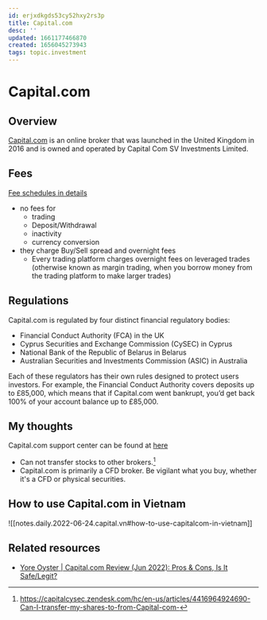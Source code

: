 ```yaml
---
id: erjxdkgds53cy52hxy2rs3p
title: Capital.com
desc: ''
updated: 1661177466870
created: 1656045273943
tags: topic.investment
---
```

# Capital.com

## Overview

[Capital.com](https://capital.com/) is an online broker that was launched in the United Kingdom in 2016 and is owned and operated by Capital Com SV Investments Limited.

## Fees

[Fee schedules in details](https://capital.com/charges-and-fees)
- no fees for
    - trading
    - Deposit/Withdrawal
    - inactivity
    - currency conversion
- they charge Buy/Sell spread and overnight fees
    - Every trading platform charges overnight fees on leveraged trades (otherwise known as margin trading, when you borrow money from the trading platform to make larger trades)

## Regulations

Capital.com is regulated by four distinct financial regulatory bodies:
- Financial Conduct Authority (FCA) in the UK
- Cyprus Securities and Exchange Commission (CySEC) in Cyprus
- National Bank of the Republic of Belarus in Belarus
- Australian Securities and Investments Commission (ASIC) in Australia

Each of these regulators has their own rules designed to protect users investors. For example, the Financial Conduct Authority covers deposits up to £85,000, which means that if Capital.com went bankrupt, you’d get back 100% of your account balance up to £85,000.

## My thoughts

Capital.com support center can be found at [here](https://capitalcysec.zendesk.com/hc/en-us)

- Can not transfer stocks to other brokers.[^1]
- Capital.com is primarily a CFD broker. Be vigilant what you buy, whether it's a CFD or physical securities. 

[^1]: https://capitalcysec.zendesk.com/hc/en-us/articles/4416964924690-Can-I-transfer-my-shares-to-from-Capital-com-

## How to use Capital.com in Vietnam

![[notes.daily.2022-06-24.capital.vn#how-to-use-capitalcom-in-vietnam]]

## Related resources

- [Yore Oyster | Capital.com Review (Jun 2022): Pros & Cons, Is It Safe/Legit?](https://www.yoreoyster.com/broker-reviews/capital-com/)